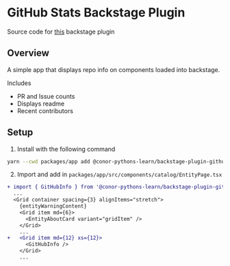 # GitHub Stats Backstage Plugin

Source code for [this](https://www.npmjs.com/package/@conor-pythons-learn/backstage-plugin-github-stats?activeTab=readme) backstage plugin

## Overview

A simple app that displays repo info on components loaded into backstage.

Includes
- PR and Issue counts
- Displays readme
- Recent contributors

## Setup

1. Install with the following command

```bash
yarn --cwd packages/app add @conor-pythons-learn/backstage-plugin-github-stats
```


2. Import and add in `packages/app/src/components/catalog/EntityPage.tsx`

```diff
+ import { GitHubInfo } from '@conor-pythons-learn/backstage-plugin-github-stats';
  ...
  <Grid container spacing={3} alignItems="stretch">
    {entityWarningContent}
    <Grid item md={6}>
      <EntityAboutCard variant="gridItem" />
    </Grid>
    ...
+   <Grid item md={12} xs={12}>
      <GitHubInfo />
    </Grid>
    ...
```
